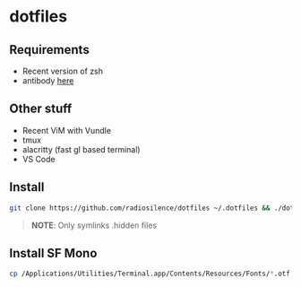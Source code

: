 # dotfiles

## Requirements

- Recent version of zsh
- antibody [here](https://getantibody.github.io/install/)

## Other stuff

- Recent ViM with Vundle
- tmux
- alacritty (fast gl based terminal)
- VS Code

## Install

```zsh
git clone https://github.com/radiosilence/dotfiles ~/.dotfiles && ./dotfiles/install.zsh
```

> **NOTE**: Only symlinks .hidden files


## Install SF Mono

```zsh
cp /Applications/Utilities/Terminal.app/Contents/Resources/Fonts/*.otf ~/Library/Fonts/
```
